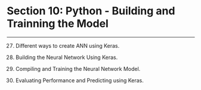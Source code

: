 # Section 10: Python - Building and Trainning the Model
---
27. Different ways to create ANN using Keras.

28. Building the Neural Network Using Keras.

29. Compiling and Training the Neural Network Model.

30. Evaluating Performance and Predicting using Keras.